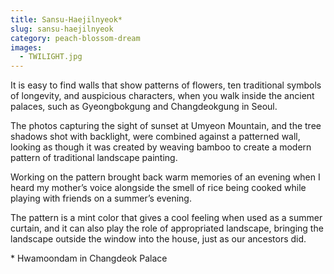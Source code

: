 ```yaml
---
title: Sansu-Haejilnyeok*
slug: sansu-haejilnyeok
category: peach-blossom-dream
images:
  - TWILIGHT.jpg
---
```


It is easy to find walls that show patterns of flowers, ten traditional symbols of longevity, and auspicious characters, when you walk inside the ancient palaces, such as Gyeongbokgung and Changdeokgung in Seoul.

The photos capturing the sight of sunset at Umyeon Mountain, and the tree shadows shot with backlight, were combined against a patterned wall, looking as though it was created by weaving bamboo to create a modern pattern of traditional landscape painting.

Working on the pattern brought back warm memories of an evening when I heard my mother’s voice alongside the smell of rice being cooked while playing with friends on a summer’s evening.

The pattern is a mint color that gives a cool feeling when used as a summer curtain, and it can also play the role of appropriated landscape, bringing the landscape outside the window into the house, just as our ancestors did.

&#x2A; Hwamoondam in Changdeok Palace
